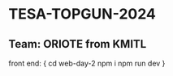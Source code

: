 # TESA-TOPGUN-2024
## Team: ORIOTE from KMITL


front end: {
  cd web-day-2
  npm i
  npm run dev
}
